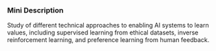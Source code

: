 ### Mini Description

Study of different technical approaches to enabling AI systems to learn values, including supervised learning from ethical datasets, inverse reinforcement learning, and preference learning from human feedback.
